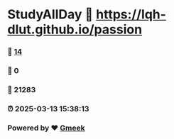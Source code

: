 # StudyAllDay :link: https://lqh-dlut.github.io/passion 
### :page_facing_up: [14](https://lqh-dlut.github.io/passion/tag.html) 
### :speech_balloon: 0 
### :hibiscus: 21283 
### :alarm_clock: 2025-03-13 15:38:13 
### Powered by :heart: [Gmeek](https://github.com/Meekdai/Gmeek)
